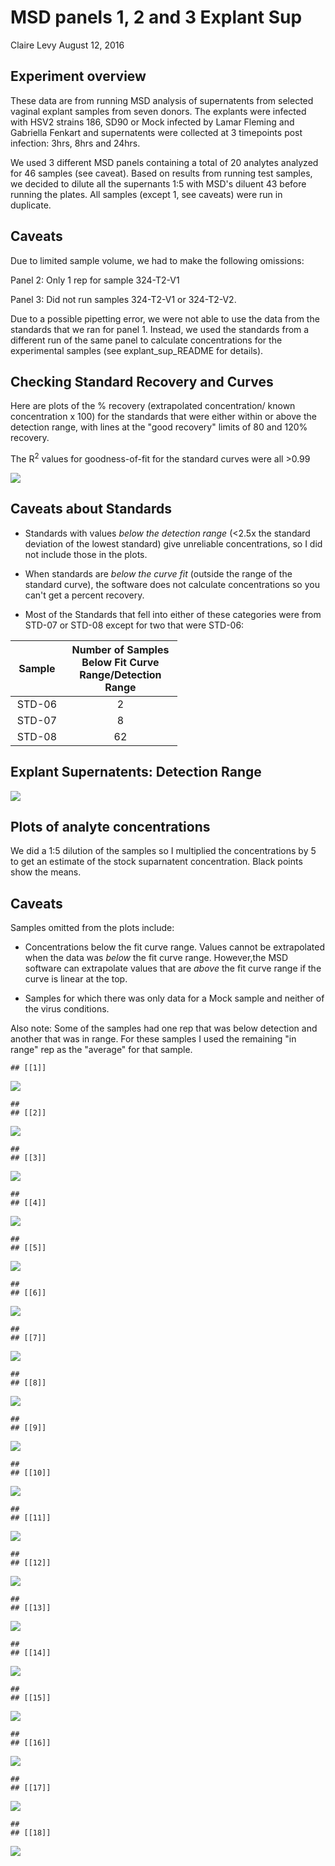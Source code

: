 MSD panels 1, 2 and 3 Explant Sup
================
Claire Levy
August 12, 2016

Experiment overview
-------------------

These data are from running MSD analysis of supernatents from selected vaginal explant samples from seven donors. The explants were infected with HSV2 strains 186, SD90 or Mock infected by Lamar Fleming and Gabriella Fenkart and supernatents were collected at 3 timepoints post infection: 3hrs, 8hrs and 24hrs.

We used 3 different MSD panels containing a total of 20 analytes analyzed for 46 samples (see caveat). Based on results from running test samples, we decided to dilute all the supernants 1:5 with MSD's diluent 43 before running the plates. All samples (except 1, see caveats) were run in duplicate.

Caveats
-------

Due to limited sample volume, we had to make the following omissions:

Panel 2: Only 1 rep for sample 324-T2-V1

Panel 3: Did not run samples 324-T2-V1 or 324-T2-V2.

Due to a possible pipetting error, we were not able to use the data from the standards that we ran for panel 1. Instead, we used the standards from a different run of the same panel to calculate concentrations for the experimental samples (see explant\_sup\_README for details).

Checking Standard Recovery and Curves
-------------------------------------

Here are plots of the % recovery (extrapolated concentration/ known concentration x 100) for the standards that were either within or above the detection range, with lines at the "good recovery" limits of 80 and 120% recovery.

The R<sup>2</sup> values for goodness-of-fit for the standard curves were all &gt;0.99

![](MSD_panels_1_2_3_explant_sup_analysis_files/figure-markdown_github/standards-1.png)

Caveats about Standards
-----------------------

-   Standards with values *below the detection range* (&lt;2.5x the standard deviation of the lowest standard) give unreliable concentrations, so I did not include those in the plots.

-   When standards are *below the curve fit* (outside the range of the standard curve), the software does not calculate concentrations so you can't get a percent recovery.

-   Most of the Standards that fell into either of these categories were from STD-07 or STD-08 except for two that were STD-06:

<table style="width:53%;">
<colgroup>
<col width="12%" />
<col width="40%" />
</colgroup>
<thead>
<tr class="header">
<th align="center">Sample</th>
<th align="center">Number of Samples Below Fit Curve Range/Detection Range</th>
</tr>
</thead>
<tbody>
<tr class="odd">
<td align="center">STD-06</td>
<td align="center">2</td>
</tr>
<tr class="even">
<td align="center">STD-07</td>
<td align="center">8</td>
</tr>
<tr class="odd">
<td align="center">STD-08</td>
<td align="center">62</td>
</tr>
</tbody>
</table>

Explant Supernatents: Detection Range
-------------------------------------

![](MSD_panels_1_2_3_explant_sup_analysis_files/figure-markdown_github/checking%20detection%20range-1.png)

Plots of analyte concentrations
-------------------------------

We did a 1:5 dilution of the samples so I multiplied the concentrations by 5 to get an estimate of the stock suparnatent concentration. Black points show the means.

Caveats
-------

Samples omitted from the plots include:

-   Concentrations below the fit curve range. Values cannot be extrapolated when the data was *below* the fit curve range. However,the MSD software can extrapolate values that are *above* the fit curve range if the curve is linear at the top.

-   Samples for which there was only data for a Mock sample and neither of the virus conditions.

Also note: Some of the samples had one rep that was below detection and another that was in range. For these samples I used the remaining "in range" rep as the "average" for that sample.

    ## [[1]]

![](MSD_panels_1_2_3_explant_sup_analysis_files/figure-markdown_github/samples%20plots-1.png)

    ## 
    ## [[2]]

![](MSD_panels_1_2_3_explant_sup_analysis_files/figure-markdown_github/samples%20plots-2.png)

    ## 
    ## [[3]]

![](MSD_panels_1_2_3_explant_sup_analysis_files/figure-markdown_github/samples%20plots-3.png)

    ## 
    ## [[4]]

![](MSD_panels_1_2_3_explant_sup_analysis_files/figure-markdown_github/samples%20plots-4.png)

    ## 
    ## [[5]]

![](MSD_panels_1_2_3_explant_sup_analysis_files/figure-markdown_github/samples%20plots-5.png)

    ## 
    ## [[6]]

![](MSD_panels_1_2_3_explant_sup_analysis_files/figure-markdown_github/samples%20plots-6.png)

    ## 
    ## [[7]]

![](MSD_panels_1_2_3_explant_sup_analysis_files/figure-markdown_github/samples%20plots-7.png)

    ## 
    ## [[8]]

![](MSD_panels_1_2_3_explant_sup_analysis_files/figure-markdown_github/samples%20plots-8.png)

    ## 
    ## [[9]]

![](MSD_panels_1_2_3_explant_sup_analysis_files/figure-markdown_github/samples%20plots-9.png)

    ## 
    ## [[10]]

![](MSD_panels_1_2_3_explant_sup_analysis_files/figure-markdown_github/samples%20plots-10.png)

    ## 
    ## [[11]]

![](MSD_panels_1_2_3_explant_sup_analysis_files/figure-markdown_github/samples%20plots-11.png)

    ## 
    ## [[12]]

![](MSD_panels_1_2_3_explant_sup_analysis_files/figure-markdown_github/samples%20plots-12.png)

    ## 
    ## [[13]]

![](MSD_panels_1_2_3_explant_sup_analysis_files/figure-markdown_github/samples%20plots-13.png)

    ## 
    ## [[14]]

![](MSD_panels_1_2_3_explant_sup_analysis_files/figure-markdown_github/samples%20plots-14.png)

    ## 
    ## [[15]]

![](MSD_panels_1_2_3_explant_sup_analysis_files/figure-markdown_github/samples%20plots-15.png)

    ## 
    ## [[16]]

![](MSD_panels_1_2_3_explant_sup_analysis_files/figure-markdown_github/samples%20plots-16.png)

    ## 
    ## [[17]]

![](MSD_panels_1_2_3_explant_sup_analysis_files/figure-markdown_github/samples%20plots-17.png)

    ## 
    ## [[18]]

![](MSD_panels_1_2_3_explant_sup_analysis_files/figure-markdown_github/samples%20plots-18.png)
